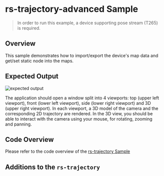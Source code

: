 # rs-trajectory-advanced Sample

> In order to run this example, a device supporting pose stream (T265) is required.

## Overview
This sample demonstrates how to import/export the device's map data and get/set static node into the maps. 

## Expected Output
![expected output](https://raw.githubusercontent.com/wiki/dorodnic/librealsense/trajectory.gif)

The application should open a window split into 4 viewports: top (upper left viewport), front (lower left viewport), side (lower right viewport) and 3D (upper right viewport). In each viewport, a 3D model of the camera and the corresponding 2D trajectory are rendered.
In the 3D view, you should be able to interact with the camera using your mouse, for rotating, zooming and panning.

## Code Overview

Please refer to the code overview of the [rs-trajectory Sample](../trajectory/readme.md) 

## Additions to the `rs-trajectory`


